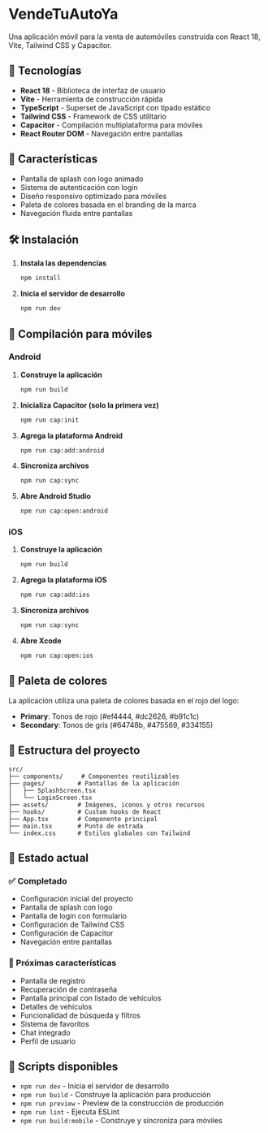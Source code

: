 # VendeTuAutoYa

Una aplicación móvil para la venta de automóviles construida con React 18, Vite, Tailwind CSS y Capacitor.

## 🚀 Tecnologías

- **React 18** - Biblioteca de interfaz de usuario
- **Vite** - Herramienta de construcción rápida
- **TypeScript** - Superset de JavaScript con tipado estático
- **Tailwind CSS** - Framework de CSS utilitario
- **Capacitor** - Compilación multiplataforma para móviles
- **React Router DOM** - Navegación entre pantallas

## 📱 Características

- Pantalla de splash con logo animado
- Sistema de autenticación con login
- Diseño responsivo optimizado para móviles
- Paleta de colores basada en el branding de la marca
- Navegación fluida entre pantallas

## 🛠️ Instalación

1. **Instala las dependencias**
   ```bash
   npm install
   ```

2. **Inicia el servidor de desarrollo**
   ```bash
   npm run dev
   ```

## 📱 Compilación para móviles

### Android

1. **Construye la aplicación**
   ```bash
   npm run build
   ```

2. **Inicializa Capacitor (solo la primera vez)**
   ```bash
   npm run cap:init
   ```

3. **Agrega la plataforma Android**
   ```bash
   npm run cap:add:android
   ```

4. **Sincroniza archivos**
   ```bash
   npm run cap:sync
   ```

5. **Abre Android Studio**
   ```bash
   npm run cap:open:android
   ```

### iOS

1. **Construye la aplicación**
   ```bash
   npm run build
   ```

2. **Agrega la plataforma iOS**
   ```bash
   npm run cap:add:ios
   ```

3. **Sincroniza archivos**
   ```bash
   npm run cap:sync
   ```

4. **Abre Xcode**
   ```bash
   npm run cap:open:ios
   ```

## 🎨 Paleta de colores

La aplicación utiliza una paleta de colores basada en el rojo del logo:

- **Primary**: Tonos de rojo (#ef4444, #dc2626, #b91c1c)
- **Secondary**: Tonos de gris (#64748b, #475569, #334155)

## 📂 Estructura del proyecto

```
src/
├── components/     # Componentes reutilizables
├── pages/         # Pantallas de la aplicación
│   ├── SplashScreen.tsx
│   └── LoginScreen.tsx
├── assets/        # Imágenes, iconos y otros recursos
├── hooks/         # Custom hooks de React
├── App.tsx        # Componente principal
├── main.tsx       # Punto de entrada
└── index.css      # Estilos globales con Tailwind
```

## 🚧 Estado actual

### ✅ Completado
- Configuración inicial del proyecto
- Pantalla de splash con logo
- Pantalla de login con formulario
- Configuración de Tailwind CSS
- Configuración de Capacitor
- Navegación entre pantallas

### 🔄 Próximas características
- Pantalla de registro
- Recuperación de contraseña
- Pantalla principal con listado de vehículos
- Detalles de vehículos
- Funcionalidad de búsqueda y filtros
- Sistema de favoritos
- Chat integrado
- Perfil de usuario

## 📝 Scripts disponibles

- `npm run dev` - Inicia el servidor de desarrollo
- `npm run build` - Construye la aplicación para producción
- `npm run preview` - Preview de la construcción de producción
- `npm run lint` - Ejecuta ESLint
- `npm run build:mobile` - Construye y sincroniza para móviles